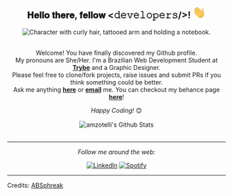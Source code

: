 <div align="center">
<h2> 𝐇𝐞𝐥𝐥𝐨 𝐭𝐡𝐞𝐫𝐞, 𝐟𝐞𝐥𝐥𝐨𝐰 <𝚍𝚎𝚟𝚎𝚕𝚘𝚙𝚎𝚛𝚜/>! <img src="https://github.com/ABSphreak/ABSphreak/blob/master/gifs/Hi.gif" width="30px"></h2>
</div>

<div align="center" width="50">

<img src="https://octocat-generator-assets.githubusercontent.com/my-octocat-1636049082659.png" alt="Character with curly hair, tattooed arm and holding a notebook." width="400px"/>

</div>

<div align="center"><br>

Welcome! You have finally discovered my Github profile. <br>
My pronouns are She/Her. I'm a Brazilian Web Development Student at <a href="https://github.com/betrybe"><b>Trybe</b></a> and a Graphic Designer. <br>
Please feel free to clone/fork projects, raise issues and submit PRs if you think something could be better. <br>
Ask me anything <a href="https://github.com/amzotelli/amzotelli/issues/new"><b>here</b></a> or <a href="mailto:amzotelli@gmail.com"><b>email</b></a> me. You can checkout my behance page <a href="https://www.behance.net/amzotelli"><b>here</b></a>!<br>

<i>Happy Coding!</i> 😊

</div>

<div align="center">

<img align="center" src="https://github-readme-stats.vercel.app/api?username=amzotelli&include_all_commits=true&count_private=true&show_icons=true&line_height=20&title_color=7A7ADB&icon_color=2234AE&text_color=D3D3D3&bg_color=0,000000,130F40" alt="amzotelli's Github Stats">

</br>
</br>


---

<i>Follow me around the web:</i><br>

  <!-- <a target="_blank" href="https://www.linkedin.com/in/amzotelli/">🇱​🇮​🇳​🇰​🇪​🇩​🇮​🇳​</a> ●
  <a target="_blank" href="https://open.spotify.com/user/amzotelli?si=0f5ee520b194433c">🇸​🇵​🇴​🇹​🇮​🇫​🇾​</a>-->

<a href="https://www.linkedin.com/in/amzotelli" target="_blank"><img src="https://img.shields.io/badge/LinkedIn-%230077B5.svg?&style=flat-square&logo=linkedin&logoColor=white" alt="LinkedIn"></a>
<a href="https://open.spotify.com/user/amzotelli?si=0f5ee520b194433c" target="_blank"><img src="https://img.shields.io/badge/Spotify-%231ED760.svg?&style=flat-square&logo=spotify&logoColor=white" alt="Spotify"></a>

</div>

<!-- [🇱​🇮​🇳​🇰​🇪​🇩​🇮​🇳​](https://www.linkedin.com/in/amzotelli/) ● [🇸​🇵​🇴​🇹​🇮​🇫​🇾​](https://open.spotify.com/user/amzotelli?si=0f5ee520b194433c) -->

<!--
**ABSphreak/ABSphreak** is a ✨ _special_ ✨ repository because its `README.md` (this file) appears on your GitHub profile.

Here are some ideas to get you started:

- 🔭 I’m currently working on ...
- 🌱 I’m currently learning ...
- 👯 I’m looking to collaborate on ...
- 🤔 I’m looking for help with ...
- 💬 Ask me about ...
- 📫 How to reach me: ...
- 😄 Pronouns: ...
- ⚡ Fun fact: ...
-->

-----
Credits: [ABSphreak](https://github.com/ABSphreak)
